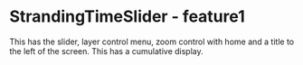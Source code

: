 # StrandingTimeSlider - feature1
This has the slider, layer control menu, zoom control with home and a title to the left of the screen. 
This has a cumulative display.
